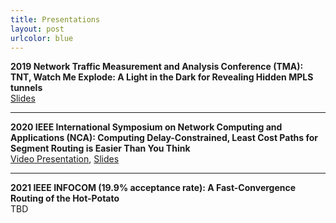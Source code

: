 ```yaml
---
title: Presentations
layout: post
urlcolor: blue
--- 
```


<span class="anchor" id="Presentations"></span> 

**2019 Network Traffic Measurement and Analysis Conference (TMA): TNT, Watch Me Explode: A Light in the Dark for Revealing Hidden MPLS tunnels**  
[Slides](https://drive.google.com/open?id=1_jedHe11BJ5BXX8b6PEQ5zMcTI6UAKxt)    

---

**2020 IEEE International Symposium on Network Computing and Applications (NCA): Computing Delay-Constrained, Least Cost Paths for Segment Routing is Easier Than You Think**  
[Video Presentation](https://youtu.be/U1Aa0151D_k), [Slides](https://drive.google.com/file/d/13nelTDwJFsp6Cw1fXWiY3D5onqqx1V6q/view?usp=sharing)         

---

**2021 IEEE INFOCOM (19.9% acceptance rate): A Fast-Convergence Routing of the Hot-Potato**    
TBD
 



